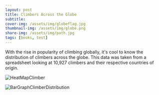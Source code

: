 ```yaml
---
layout: post
title: Climbers Across the Globe
subtitle: 
cover-img: /assets/img/globeflag.jpg
thumbnail-img: /assets/img/globe.png
share-img: /assets/img/path.jpg
tags: [books, test]
---
```


With the rise in popularity of climbing globally, it's cool to know the distribution of climbers across the globe. This data was taken from a spreadsheet looking at 10,927 climbers and their respective countries of origin. 

![HeatMapClimber](https://user-images.githubusercontent.com/123664793/231061495-dc136f05-4458-4350-a940-f3738f2b0828.jpg)

![BarGraphClimberDistribution](https://user-images.githubusercontent.com/123664793/231060760-cfae1e95-ecd2-4fa5-aaaa-daa1c8c9d831.png)
